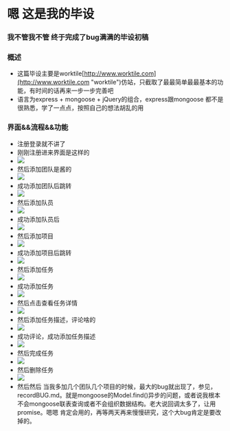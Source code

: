 # 嗯 这是我的毕设

### 我不管我不管 终于完成了bug满满的毕设初稿

### 概述
* 这篇毕设主要是worktile[http://www.worktile.com](http://www.worktile.com "worktile")仿站，只截取了最最简单最最基本的功能，有时间的话再来一步一步完善吧
* 语言为express + mongoose + jQuery的组合，express跟mongoose 都不是很熟悉，学了一点点，按照自己的想法胡乱的用

### 界面&&流程&&功能

 * 注册登录就不讲了
 * 刚刚注册进来界面是这样的
 * ![](http://i.imgur.com/8WijtL0.png)
 * 然后添加团队是酱的
 * ![](http://i.imgur.com/IG9gP3P.png)
 * 成功添加团队后跳转
 * ![](http://i.imgur.com/h0q1wld.png)
 * 然后添加队员
 * ![](http://i.imgur.com/zcPu2SO.png)
 * 成功添加队员后
 * ![](http://i.imgur.com/xSAP6py.png)
 * 然后添加项目
 * ![](http://i.imgur.com/xF6TrrO.png)
 * 成功添加项目后跳转
 * ![](http://i.imgur.com/ZiYIGXJ.png)
 * 然后添加任务
 * ![](http://i.imgur.com/afu7ejK.png)
 * 成功添加任务
 * ![](http://i.imgur.com/A8jwYWU.png)
 * 然后点击查看任务详情
 * ![](http://i.imgur.com/wHgzl2g.png)
 * 然后添加任务描述，评论啥的
 * ![](http://i.imgur.com/sTQnBvu.png)
 * 成功评论，成功添加任务描述
 * ![](http://i.imgur.com/OrZk8gW.png)
 * 然后完成任务
 * ![](http://i.imgur.com/BwZRibd.png)
 * 然后删除任务
 * ![](http://i.imgur.com/yKcBZyu.png)
 * 然后然后 当我多加几个团队几个项目的时候，最大的bug就出现了，参见，recordBUG.md。就是mongoose的Model.find()异步的问题，或者说我根本不会mongoose联表查询或者不会组织数据结构。老大说回调太多了，让用promise。嗯嗯 肯定会用的，再等两天再来慢慢研究，这个大bug肯定是要改掉的。